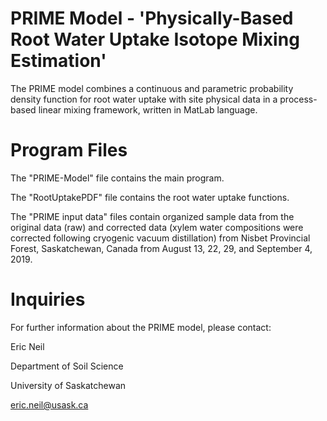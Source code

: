 # PRIME Model - 'Physically-Based Root Water Uptake Isotope Mixing Estimation'
The PRIME model combines a continuous and parametric probability density function 
for root water uptake with site physical data in a process-based linear mixing framework, written in MatLab language.

# Program Files
The "PRIME-Model" file contains the main program.

The "RootUptakePDF" file contains the root water uptake functions.

The "PRIME input data" files contain organized sample data from the original data (raw) and 
corrected data (xylem water compositions were corrected following cryogenic vacuum distillation)
from Nisbet Provincial Forest, Saskatchewan, Canada from August 13, 22, 29, and September 4, 2019.

# Inquiries
For further information about the PRIME model, please contact:

Eric Neil

Department of Soil Science

University of Saskatchewan

eric.neil@usask.ca
